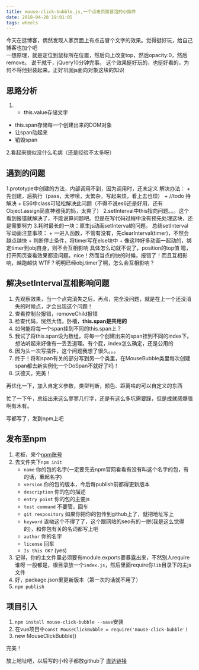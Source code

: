 ```yaml
---
title: mouse-click-bubble.js,一个点击页面冒泡的小插件
date: 2018-04-28 19:01:05
tags: wheels
---
```

今天在逛博客，偶然发现人家页面上有点击冒个文字的效果。觉得挺好玩，给自己博客也加个吧  
一想原理，就是定位到鼠标所在位置，然后向上改变top，然后opacity:0，然后remove。
说干就干，jQuery10分钟完事。
这个效果挺好玩的，也挺好看的，为何不将他封装起来。正好巩固js面向对象这块的知识
## 思路分析
1. + this.value存储文字
  + this.span存储每一个创建出来的DOM对象
  + 让span动起来
  + 销毁span

2.看起来貌似没什么毛病（还是经验不太多呀）

## 遇到的问题
<!--more-->
1.prototype中创建的方法，内部调用不到，因为调用时，还未定义
	解决办法：
	+ 先创建，后执行（pass，太啰嗦，太繁杂，写起来烦，看上去也烦）
	+ //todo 待解决
	+ ES6中class可轻松解决此问题（不得不说es6还是好用，还有Object.assign简直神器我的妈，太爽了）
2.setInterval中this指向问题。。。这个看到报错就解决了，不能说算问题吧。但是在写代码过程中没有预先处理这块，还是需要努力
3.耗时最长的一块：原生js动画setInterval的问题。
	总结setInterval写动画注意事项：
	+ 一进入函数，不管有没有，先clearInterval(timer)，不然会越点越快
	+ 判断停止条件，将timer写在else块中
	+ 像这种好多动画一起动的，绑定timer到obj自身，则不会互相影响
具体怎么动就不说了，position的top值
嗯，打开网页查看效果都没问题。nice！然而当点的快的时候，报错了！而且互相影响，越跑越快
WTF？明明已经obj.timer了啊，怎么会互相影响？

## 解决setInterval互相影响问题
1. 先观察效果，当一个点完消失之后，再点，完全没问题，就是在上一个还没消失的时候点，才会出现这个问题！
2. 查看控制台报错，removeChild报错
3. 检查代码，恍然大悟，卧槽，**this.span是共用的**
4. 如何能将每一个span挂到不同的this.span上？
5. 我试了将this.span设为数组，将每一个创建出来的span挂到不同的index下。想法听起来好像有一丢丢道理。有个屁，index怎么确定，还是公用的
6. 因为头一次写插件，这个问题我想了很久。。。
7. 终于！将和span有关的部分写到另一个类里，在MouseBubble类里每次创建span都去新实例化一个DoSpan不就好了吗！
8. 沃德天，完美！

再优化一下，加入自定义参数，类型判断，颜色、距离啥的可以自定义的东西

忙了一下午，总结出来这么寥寥几行字，还是有这么多坑需要踩，但是成就感爆强啊有木有。

写都写了，发到npm上吧

## 发布至npm
1. 老板，来个[npm账号](https://www.npmjs.com/signup)
2. 去文件夹下`npm init`
	+ `name` 你的包的名字(一定要先去npm官网看看有没有叫这个名字的包，有的话，重起名字)
	+ `version` 你的包的版本，今后每publish前都得更新版本
	+ `description` 你的包的描述
	+ `entry point` 你的包的主要js
	+ `test command` 不要管，回车
	+ `git respository` 如果你把你的包传到github上了，就把地址写上
	+ `keyword` 诶呦这个不得了了，这个跟网站的seo有的一拼(我是这么觉得的)，和你包有关的名词都写上吧
	+ `author` 你的名字
	+ `license` 回车
	+ `Is this OK?` (yes) 
3. 记得，你的主文件里必须要有module.exports要暴露出来，不然别人require谁呀
	一般都是，根目录放一个`index.js`，然后里面require你`lib`目录下的主js文件
4. 好，package.json里更新版本（第一次的话就不用了）
5. `npm publish`

## 项目引入
1. `npm install mouse-click-bubble --save`安装
2. 在vue项目中`const MouseClickBubble = require('mouse-click-bubble')`
3. new MouseClickBubble()

完美！

放上地址吧，以后写的小轮子都放github了  [直达链接](https://github.com/pangjunpeng/myWheel)

